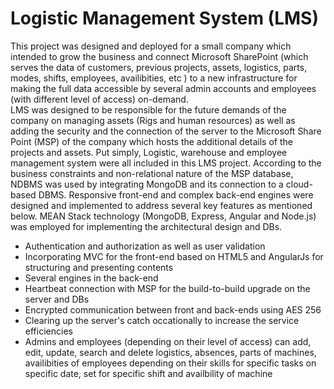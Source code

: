 # Logistic Management System (LMS)

This project was designed and deployed for a small company which intended to grow the business and connect Microsoft SharePoint (which serves the data of customers, previous projects, assets, logistics, parts, modes, shifts, employees, availibities, etc ) to a new infrastructure for making the full data accessible by several admin accounts and employees (with different level of access) on-demand. <br>
LMS was designed to be responsible for the future demands of the company on managing assets (Rigs and human resources) as well as adding the security and the connection of the server to the Microsoft Share Point (MSP) of the company which hosts the additional details of the projects and assets. Put simply, Logistic, warehouse and employee management system were all included in this LMS project. According to the business constraints and non-relational nature of the MSP database, NDBMS was used by integrating MongoDB and its connection to a cloud-based DBMS. Responsive front-end and complex back-end engines were designed and implemented to address several key features as mentioned below. MEAN Stack technology (MongoDB, Express, Angular and Node.js) was employed for implementing the architectural design and DBs.
<ul>
  <li>Authentication and authorization as well as user validation</li>
  <li>Incorporating MVC for the front-end based on HTML5 and AngularJs for structuring and presenting contents</li>
  <li>Several engines in the back-end</li>
  <li>Heartbeat connection with MSP for the build-to-build upgrade on the server and DBs</li>
  <li>Encrypted communication between front and back-ends using AES 256</li>
  <li>Clearing up the server's catch occationally to increase the service efficiencies</li> 
  <li>Admins and employees (depending on their level of access) can add, edit, update, search and delete logistics, absences, parts of machines, availibities of employees depending on their skills for specific tasks on specific date, set for specific shift and availbility of machine</li>
</ul>

